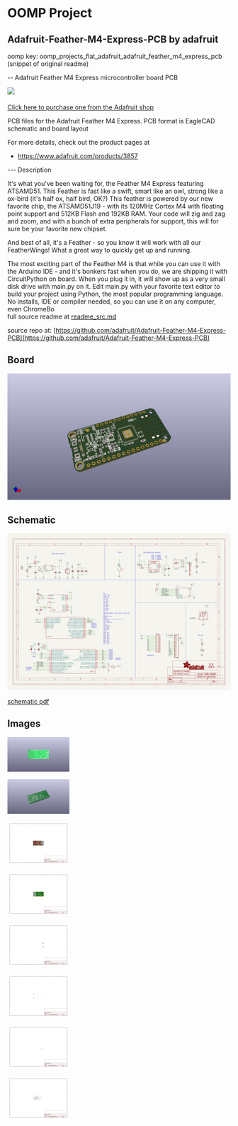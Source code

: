 # OOMP Project  
## Adafruit-Feather-M4-Express-PCB  by adafruit  
  
oomp key: oomp_projects_flat_adafruit_adafruit_feather_m4_express_pcb  
(snippet of original readme)  
  
-- Adafruit Feather M4 Express microcontroller board PCB  
  
<a href="http://www.adafruit.com/products/3857"><img src="assets/image.jpg?raw=true" width="500px"><br/>  
Click here to purchase one from the Adafruit shop</a>  
  
PCB files for the Adafruit Feather M4 Express. PCB format is EagleCAD schematic and board layout  
  
For more details, check out the product pages at  
* https://www.adafruit.com/products/3857  
  
--- Description  
  
It's what you've been waiting for, the Feather M4 Express featuring ATSAMD51. This Feather is fast like a swift, smart like an owl, strong like a ox-bird (it's half ox, half bird, OK?) This feather is powered by our new favorite chip, the ATSAMD51J19 -  with its 120MHz Cortex M4 with floating point support and 512KB Flash and 192KB RAM. Your code will zig and zag and zoom, and with a bunch of extra peripherals for support, this will for sure be your favorite new chipset.  
  
And best of all, it's a Feather - so you know it will work with all our FeatherWings! What a great way to quickly get up and running.  
  
The most exciting part of the Feather M4 is that while you can use it with the Arduino IDE - and it's bonkers fast when you do, we are shipping it with CircuitPython on board. When you plug it in, it will show up as a very small disk drive with main.py on it. Edit main.py with your favorite text editor to build your project using Python, the most popular programming language. No installs, IDE or compiler needed, so you can use it on any computer, even ChromeBo  
  full source readme at [readme_src.md](readme_src.md)  
  
source repo at: [https://github.com/adafruit/Adafruit-Feather-M4-Express-PCB](https://github.com/adafruit/Adafruit-Feather-M4-Express-PCB)  
## Board  
  
[![working_3d.png](working_3d_600.png)](working_3d.png)  
## Schematic  
  
[![working_schematic.png](working_schematic_600.png)](working_schematic.png)  
  
[schematic pdf](working_schematic.pdf)  
## Images  
  
[![working_3D_bottom.png](working_3D_bottom_140.png)](working_3D_bottom.png)  
  
[![working_3D_top.png](working_3D_top_140.png)](working_3D_top.png)  
  
[![working_assembly_page_01.png](working_assembly_page_01_140.png)](working_assembly_page_01.png)  
  
[![working_assembly_page_02.png](working_assembly_page_02_140.png)](working_assembly_page_02.png)  
  
[![working_assembly_page_03.png](working_assembly_page_03_140.png)](working_assembly_page_03.png)  
  
[![working_assembly_page_04.png](working_assembly_page_04_140.png)](working_assembly_page_04.png)  
  
[![working_assembly_page_05.png](working_assembly_page_05_140.png)](working_assembly_page_05.png)  
  
[![working_assembly_page_06.png](working_assembly_page_06_140.png)](working_assembly_page_06.png)  
